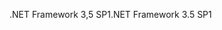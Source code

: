 <span data-ttu-id="7dc51-101">.NET Framework 3,5 SP1</span><span class="sxs-lookup"><span data-stu-id="7dc51-101">.NET Framework 3.5 SP1</span></span>